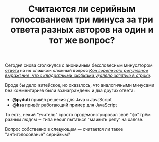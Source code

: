 ﻿---
title: "Считаются ли серийным голосованием три минуса за три ответа разных авторов на один и тот же вопрос?"
se.owner.user_id: 386633
se.owner.display_name: "Nowhere Man"
se.owner.link: "https://ru.meta.stackoverflow.com/users/386633/nowhere-man"
se.link: "https://ru.meta.stackoverflow.com/questions/14312/%d0%a1%d1%87%d0%b8%d1%82%d0%b0%d1%8e%d1%82%d1%81%d1%8f-%d0%bb%d0%b8-%d1%81%d0%b5%d1%80%d0%b8%d0%b9%d0%bd%d1%8b%d0%bc-%d0%b3%d0%be%d0%bb%d0%be%d1%81%d0%be%d0%b2%d0%b0%d0%bd%d0%b8%d0%b5%d0%bc-%d1%82%d1%80%d0%b8-%d0%bc%d0%b8%d0%bd%d1%83%d1%81%d0%b0-%d0%b7%d0%b0-%d1%82%d1%80%d0%b8-%d0%be%d1%82%d0%b2%d0%b5%d1%82%d0%b0-%d1%80%d0%b0%d0%b7%d0%bd%d1%8b%d1%85-%d0%b0%d0%b2%d1%82%d0%be%d1%80%d0%be%d0%b2-%d0%bd%d0%b0-%d0%be%d0%b4"
se.question_id: 14312
se.post_type: question
---
<p>Сегодня снова столкнулся с анонимным бессловесным минусатором <a href="https://ru.stackoverflow.com/a/1585505/386633">ответа</a> на не слишком сложный вопрос <a href="https://ru.stackoverflow.com/questions/1585498/"><em>Как переписать регулярное выражение, что с квадратными скобками удаляло запятые в строке</em></a>.</p>
<p>Вроде бы дело житейское, но оказалось, что аналогичными минусами без комментариев были вознаграждены и два других ответа:</p>
<ul>
<li><strong>@pyduti</strong> привёл решения для Java и JavaScript</li>
<li><strong>@ksa</strong> привёл работающий пример для JavaScript</li>
</ul>
<p>То есть, некий &quot;учитель&quot; просто продемонстрировал своё &quot;фэ&quot; трём разным людям -- типа нефиг пытаться &quot;майнить репу&quot; на халяве.</p>
<p>Вопрос собственно в следующем — считается ли такое &quot;антиголосование&quot; серийным?</p>
